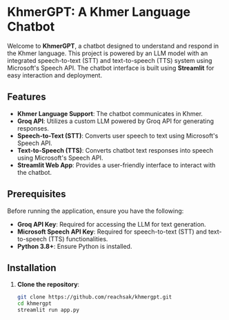 # KhmerGPT: A Khmer Language Chatbot

Welcome to **KhmerGPT**, a chatbot designed to understand and respond in the Khmer language. This project is powered by an LLM model with an integrated speech-to-text (STT) and text-to-speech (TTS) system using Microsoft's Speech API. The chatbot interface is built using **Streamlit** for easy interaction and deployment.

## Features
- **Khmer Language Support**: The chatbot communicates in Khmer.
- **Groq API**: Utilizes a custom LLM powered by Groq API for generating responses.
- **Speech-to-Text (STT)**: Converts user speech to text using Microsoft's Speech API.
- **Text-to-Speech (TTS)**: Converts chatbot text responses into speech using Microsoft's Speech API.
- **Streamlit Web App**: Provides a user-friendly interface to interact with the chatbot.

## Prerequisites
Before running the application, ensure you have the following:

- **Groq API Key**: Required for accessing the LLM for text generation.
- **Microsoft Speech API Key**: Required for speech-to-text (STT) and text-to-speech (TTS) functionalities.
- **Python 3.8+**: Ensure Python is installed.

## Installation

1. **Clone the repository**:
   ```bash
   git clone https://github.com/reachsak/khmergpt.git
   cd khmergpt
   streamlit run app.py
